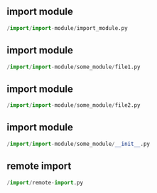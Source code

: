 
## import module
```python
/import/import-module/import_module.py
```


## import module
```python
/import/import-module/some_module/file1.py
```


## import module
```python
/import/import-module/some_module/file2.py
```


## import module
```python
/import/import-module/some_module/__init__.py
```


## remote import
```python
/import/remote-import.py
```

